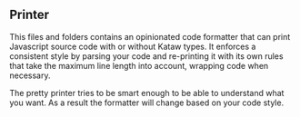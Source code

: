   ## Printer

This files and folders contains an opinionated code formatter that can print Javascript source code with or without Kataw types.
It enforces a consistent style by parsing your code and re-printing it with its own rules that take the maximum line length into account, wrapping
code when necessary.

The pretty printer tries to be smart enough to be able to understand what you want. As a result the formatter will change based on your code style.


